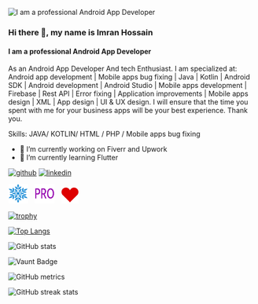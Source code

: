 ![I am a professional Android App Developer](https://media.licdn.com/dms/image/v2/D5616AQEbqPxRpU_0yg/profile-displaybackgroundimage-shrink_350_1400/profile-displaybackgroundimage-shrink_350_1400/0/1708336660275?e=1740009600&v=beta&t=rbqH511Gv_RD271FtiNn1zgeUafbvnuaJ8xQWCF4vr0)
### Hi there 👋, my name is Imran Hossain
#### I am a professional Android App Developer

As an Android App Developer And tech Enthusiast. I am specialized at: Android app development | Mobile apps bug fixing | Java | Kotlin | Android SDK | Android development | Android Studio | Mobile apps development | Firebase | Rest API | Error fixing | Application improvements | Mobile apps design | XML | App design | UI & UX design. I will ensure that the time you spent with me for your business apps will be your best experience. Thank you.

Skills: JAVA/ KOTLIN/ HTML / PHP / Mobile apps bug fixing

- 🔭 I’m currently working on Fiverr and Upwork 
- 🌱 I’m currently learning Flutter 


[<img src='https://cdn.jsdelivr.net/npm/simple-icons@3.0.1/icons/github.svg' alt='github' height='40'>](https://github.com/imranhhossain)  [<img src='https://cdn.jsdelivr.net/npm/simple-icons@3.0.1/icons/linkedin.svg' alt='linkedin' height='40'>](https://www.linkedin.com/in/imran-hossain-763a4a2a2/)  

<a href='https://archiveprogram.github.com/'><img src='https://raw.githubusercontent.com/acervenky/animated-github-badges/master/assets/acbadge.gif' width='40' height='40'></a> <a href='https://github.com/pricing'><img src='https://raw.githubusercontent.com/acervenky/animated-github-badges/master/assets/pro.gif' width='40' height='40'></a> <a href='https://docs.github.com/en/github/supporting-the-open-source-community-with-github-sponsors'><img src='https://raw.githubusercontent.com/acervenky/animated-github-badges/master/assets/sponsorbadge.gif' width='35' height='35'></a> 

[![trophy](https://github-profile-trophy.vercel.app/?username=imranhhossain)](https://github.com/ryo-ma/github-profile-trophy)

[![Top Langs](https://github-readme-stats.vercel.app/api/top-langs/?username=imranhhossain)](https://github.com/anuraghazra/github-readme-stats)

![GitHub stats](https://github-readme-stats.vercel.app/api?username=imranhhossain&show_icons=true&count_private=true)  

![Vaunt Badge](https://api.vaunt.dev/v1/github/entities/imranhhossain/contributions?format=svg&private=true)  

![GitHub metrics](https://metrics.lecoq.io/imranhhossain)  

![GitHub streak stats](https://streak-stats.demolab.com/?user=imranhhossain)  

